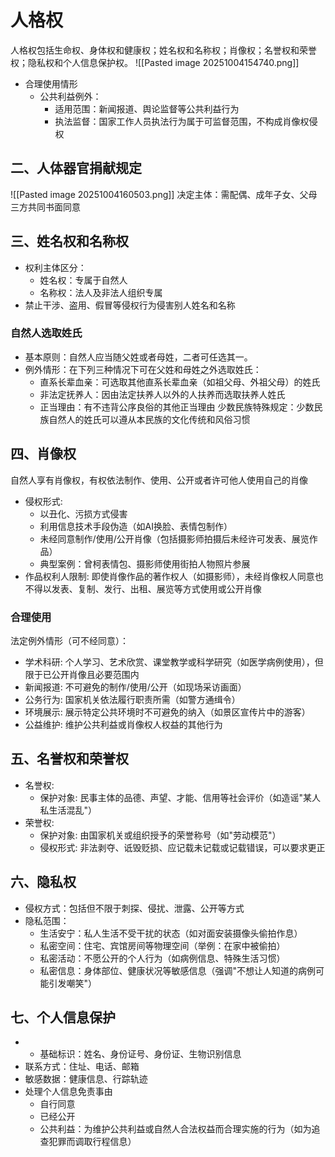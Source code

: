 # 人格权
人格权包括生命权、身体权和健康权；姓名权和名称权；肖像权；名誉权和荣誉权；隐私权和个人信息保护权。
![[Pasted image 20251004154740.png]]
- 合理使用情形
    - 公共利益例外：
        - 适用范围：新闻报道、舆论监督等公共利益行为
	    - 执法监督：国家工作人员执法行为属于可监督范围，不构成肖像权侵权
## 二、人体器官捐献规定
![[Pasted image 20251004160503.png]]
决定主体：需配偶、成年子女、父母三方共同书面同意
## 三、姓名权和名称权
- 权利主体区分：
    - 姓名权：专属于自然人
    - 名称权：法人及非法人组织专属
- 禁止干涉、盗用、假冒等侵权行为侵害别人姓名和名称
### 自然人选取姓氏
- 基本原则：自然人应当随父姓或者母姓，二者可任选其一。
- 例外情形：在下列三种情况下可在父姓和母姓之外选取姓氏：
	- 直系长辈血亲：可选取其他直系长辈血亲（如祖父母、外祖父母）的姓氏
	- 非法定抚养人：因由法定扶养人以外的人扶养而选取扶养人姓氏
	- 正当理由：有不违背公序良俗的其他正当理由
	少数民族特殊规定：少数民族自然人的姓氏可以遵从本民族的文化传统和风俗习惯
## 四、肖像权
自然人享有肖像权，有权依法制作、使用、公开或者许可他人使用自己的肖像
- 侵权形式:
    - 以丑化、污损方式侵害
    - 利用信息技术手段伪造（如AI换脸、表情包制作）
    - 未经同意制作/使用/公开肖像（包括摄影师拍摄后未经许可发表、展览作品）
    - 典型案例：曾柯表情包、摄影师使用街拍人物照片参展
- 作品权利人限制: 即使肖像作品的著作权人（如摄影师），未经肖像权人同意也不得以发表、复制、发行、出租、展览等方式使用或公开肖像
### 合理使用
法定例外情形（可不经同意）：
- 学术科研: 个人学习、艺术欣赏、课堂教学或科学研究（如医学病例使用），但限于已公开肖像且必要范围内
- 新闻报道: 不可避免的制作/使用/公开（如现场采访画面）
- 公务行为: 国家机关依法履行职责所需（如警方通缉令）
- 环境展示: 展示特定公共环境时不可避免的纳入（如景区宣传片中的游客）
- 公益维护: 维护公共利益或肖像权人权益的其他行为
## 五、名誉权和荣誉权
- 名誉权:
    - 保护对象: 民事主体的品德、声望、才能、信用等社会评价（如造谣"某人私生活混乱"）
- 荣誉权:
    - 保护对象: 由国家机关或组织授予的荣誉称号（如"劳动模范"）
    - 侵权形式: 非法剥夺、诋毁贬损、应记载未记载或记载错误，可以要求更正
## 六、隐私权
- 侵权方式：包括但不限于刺探、侵扰、泄露、公开等方式
- 隐私范围：
    - 生活安宁：私人生活不受干扰的状态（如对面安装摄像头偷拍作息）
    - 私密空间：住宅、宾馆房间等物理空间（举例：在家中被偷拍）
    - 私密活动：不愿公开的个人行为（如病例信息、特殊生活习惯）
    - 私密信息：身体部位、健康状况等敏感信息（强调"不想让人知道的病例可能引发嘲笑"）
## 七、个人信息保护
- - 基础标识：姓名、身份证号、身份证、生物识别信息
- 联系方式：住址、电话、邮箱
- 敏感数据：健康信息、行踪轨迹
- 处理个人信息免责事由 
	- 自行同意
	- 已经公开
	- 公共利益：为维护公共利益或自然人合法权益而合理实施的行为（如为追查犯罪而调取行程信息）